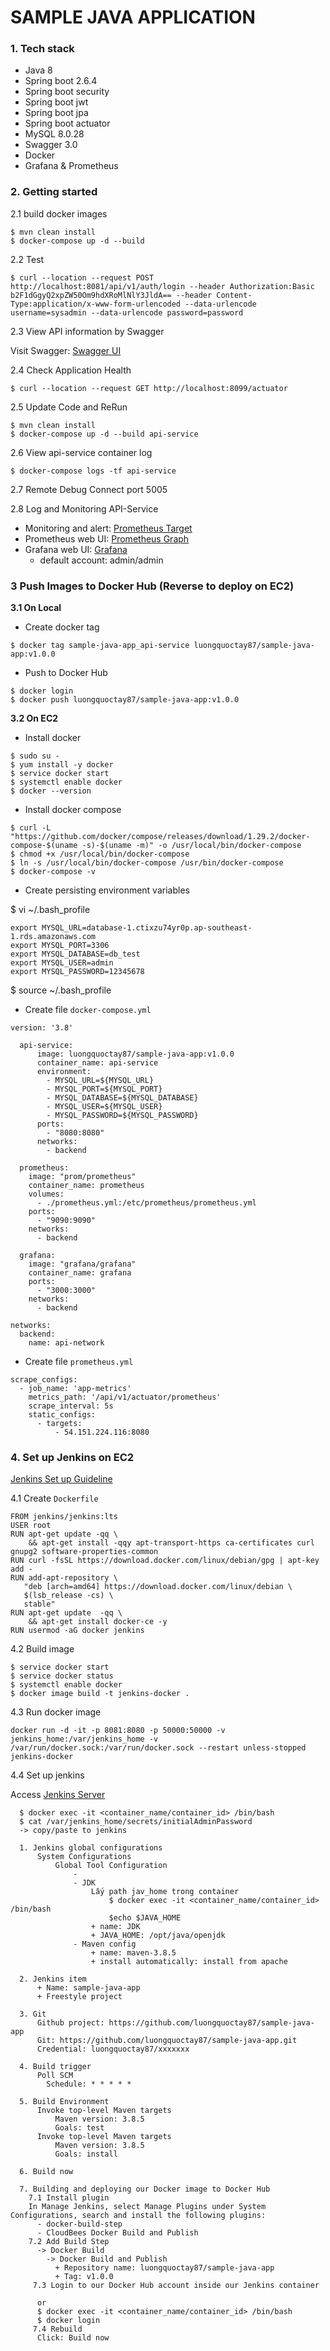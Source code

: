 # SAMPLE JAVA APPLICATION
### 1. Tech stack
- Java 8
- Spring boot 2.6.4
- Spring boot security
- Spring boot jwt
- Spring boot jpa
- Spring boot actuator
- MySQL 8.0.28
- Swagger 3.0
- Docker
- Grafana & Prometheus

### 2. Getting started

2.1 build docker images
```
$ mvn clean install
$ docker-compose up -d --build
```

2.2 Test
```
$ curl --location --request POST http://localhost:8081/api/v1/auth/login --header Authorization:Basic b2F1dGgyQ2xpZW50Om9hdXRoMlNlY3JldA== --header Content-Type:application/x-www-form-urlencoded --data-urlencode username=sysadmin --data-urlencode password=password
```

2.3 View API information by Swagger

Visit Swagger:  [Swagger UI](http://localhost:8080/api/v1/swagger-ui.html)


2.4 Check Application Health
```
$ curl --location --request GET http://localhost:8099/actuator
```

2.5 Update Code and ReRun
```
$ mvn clean install
$ docker-compose up -d --build api-service
```
 
2.6 View api-service container log
```
$ docker-compose logs -tf api-service
```

2.7 Remote Debug
Connect port 5005

2.8 Log and Monitoring API-Service
    
- Monitoring and alert: [Prometheus Target](http://localhost:9090/targets)
- Prometheus web UI: [Prometheus Graph](http://localhost:9090/graph)
- Grafana web UI: [Grafana](http://localhost:3000)
  - default account: admin/admin
    


### 3 Push Images to Docker Hub (Reverse to deploy on EC2)
**3.1 On Local**
- Create docker tag
```
$ docker tag sample-java-app_api-service luongquoctay87/sample-java-app:v1.0.0
```

- Push to Docker Hub
```
$ docker login
$ docker push luongquoctay87/sample-java-app:v1.0.0
```

**3.2 On EC2**

- Install docker
```
$ sudo su -
$ yum install -y docker
$ service docker start
$ systemctl enable docker
$ docker --version
```

- Install docker compose
```
$ curl -L "https://github.com/docker/compose/releases/download/1.29.2/docker-compose-$(uname -s)-$(uname -m)" -o /usr/local/bin/docker-compose
$ chmod +x /usr/local/bin/docker-compose
$ ln -s /usr/local/bin/docker-compose /usr/bin/docker-compose
$ docker-compose -v
```

- Create persisting environment variables

$ vi ~/.bash_profile
  ```
  export MYSQL_URL=database-1.ctixzu74yr0p.ap-southeast-1.rds.amazonaws.com
  export MYSQL_PORT=3306
  export MYSQL_DATABASE=db_test
  export MYSQL_USER=admin
  export MYSQL_PASSWORD=12345678
  ```
$ source ~/.bash_profile


- Create file `docker-compose.yml`
```
version: '3.8'

  api-service:
      image: luongquoctay87/sample-java-app:v1.0.0
      container_name: api-service
      environment:
        - MYSQL_URL=${MYSQL_URL}
        - MYSQL_PORT=${MYSQL_PORT}
        - MYSQL_DATABASE=${MYSQL_DATABASE}
        - MYSQL_USER=${MYSQL_USER}
        - MYSQL_PASSWORD=${MYSQL_PASSWORD}
      ports:
        - "8080:8080"
      networks:
        - backend

  prometheus:
    image: "prom/prometheus"
    container_name: prometheus
    volumes:
      - ./prometheus.yml:/etc/prometheus/prometheus.yml
    ports:
      - "9090:9090"
    networks:
      - backend

  grafana:
    image: "grafana/grafana"
    container_name: grafana
    ports:
      - "3000:3000"
    networks:
      - backend

networks:
  backend:
    name: api-network

```

- Create file `prometheus.yml`
```
scrape_configs:
  - job_name: 'app-metrics'
    metrics_path: '/api/v1/actuator/prometheus'
    scrape_interval: 5s
    static_configs:
      - targets:
          - 54.151.224.116:8080
```

### 4. Set up Jenkins on EC2
[Jenkins Set up Guideline](https://www.section.io/engineering-education/building-a-java-application-with-jenkins-in-docker/)

4.1 Create `Dockerfile`
```
FROM jenkins/jenkins:lts
USER root
RUN apt-get update -qq \
	&& apt-get install -qqy apt-transport-https ca-certificates curl gnupg2 software-properties-common
RUN curl -fsSL https://download.docker.com/linux/debian/gpg | apt-key add -
RUN add-apt-repository \
   "deb [arch=amd64] https://download.docker.com/linux/debian \
   $(lsb_release -cs) \
   stable"
RUN apt-get update  -qq \
	&& apt-get install docker-ce -y
RUN usermod -aG docker jenkins
```

4.2 Build image
```
$ service docker start
$ service docker status
$ systemctl enable docker
$ docker image build -t jenkins-docker .
```

4.3 Run docker image
```
docker run -d -it -p 8081:8080 -p 50000:50000 -v jenkins_home:/var/jenkins_home -v /var/run/docker.sock:/var/run/docker.sock --restart unless-stopped jenkins-docker
```

4.4 Set up jenkins

Access [Jenkins Server](http://localhost:8081) 
```
  $ docker exec -it <container_name/container_id> /bin/bash
  $ cat /var/jenkins_home/secrets/initialAdminPassword
  -> copy/paste to jenkins

  1. Jenkins global configurations
      System Configurations
          Global Tool Configuration
              - 
              - JDK
                  Lấy path jav_home trong container
                      $ docker exec -it <container_name/container_id> /bin/bash
                      $echo $JAVA_HOME
                  + name: JDK
                  + JAVA_HOME: /opt/java/openjdk
              - Maven config
                  + name: maven-3.8.5
                  + install automatically: install from apache
              
  2. Jenkins item
      + Name: sample-java-app
      + Freestyle project
  
  3. Git
      Github project: https://github.com/luongquoctay87/sample-java-app
      Git: https://github.com/luongquoctay87/sample-java-app.git
      Credential: luongquoctay87/xxxxxxx
      
  4. Build trigger
      Poll SCM
        Schedule: * * * * *
      
  5. Build Environment
      Invoke top-level Maven targets
          Maven version: 3.8.5
          Goals: test
      Invoke top-level Maven targets
          Maven version: 3.8.5
          Goals: install
          
  6. Build now
  
  7. Building and deploying our Docker image to Docker Hub
    7.1 Install plugin
    In Manage Jenkins, select Manage Plugins under System Configurations, search and install the following plugins:
      - docker-build-step
      - CloudBees Docker Build and Publish
    7.2 Add Build Step
      -> Docker Build
        -> Docker Build and Publish
          + Repository name: luongquoctay87/sample-java-app
          + Tag: v1.0.0
     7.3 Login to our Docker Hub account inside our Jenkins container
      
      or
      $ docker exec -it <container_name/container_id> /bin/bash
      $ docker login
     7.4 Rebuild
      Click: Build now
     
``` 